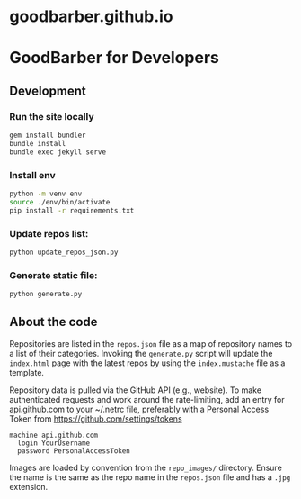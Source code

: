 # goodbarber.github.io

GoodBarber for Developers
=========================



Development
-----------

### Run the site locally
```bash
gem install bundler
bundle install
bundle exec jekyll serve
```

### Install env
```bash
python -m venv env
source ./env/bin/activate
pip install -r requirements.txt
```

### Update repos list:
```bash
python update_repos_json.py
```

### Generate static file:
```bash
python generate.py
```

About the code
-----------

Repositories are listed in the `repos.json` file as a map of repository names
to a list of their categories. Invoking the `generate.py` script will update
the `index.html` page with the latest repos by using the `index.mustache` file
as a template.

Repository data is pulled via the GitHub API (e.g., website). To make authenticated
requests and work around the rate-limiting, add an entry for api.github.com to
your ~/.netrc file, preferably with a Personal Access Token from
https://github.com/settings/tokens

    machine api.github.com
      login YourUsername
      password PersonalAccessToken

Images are loaded by convention from the `repo_images/` directory. Ensure the
name is the same as the repo name in the `repos.json` file and has a `.jpg`
extension.